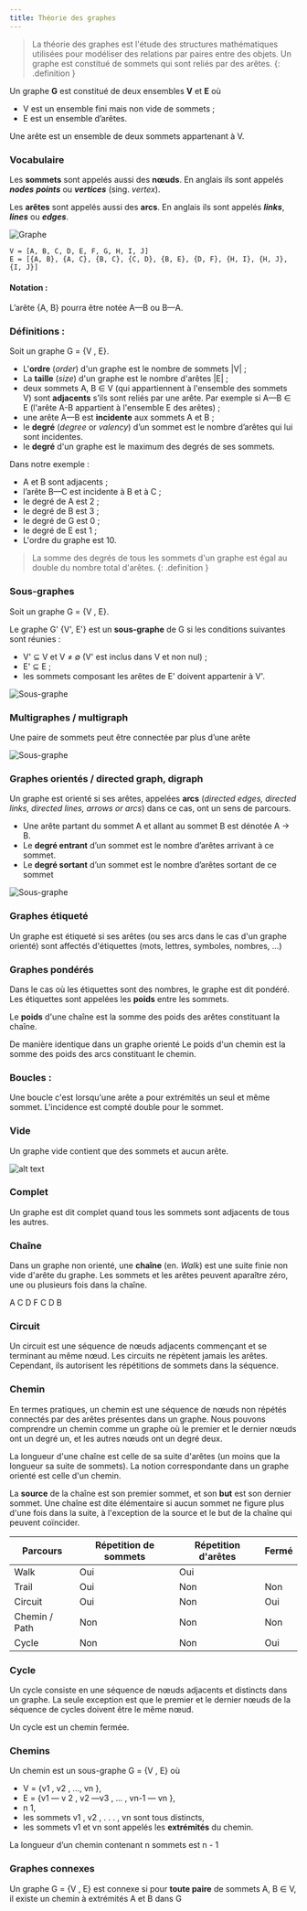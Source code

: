 ```yaml
---
title: Théorie des graphes
---
```


> La théorie des graphes est l'étude des structures mathématiques utilisées pour modéliser des relations par paires entre des objets. Un graphe est constitué de sommets qui sont reliés par des arêtes.
{: .definition }

Un graphe **G** est constitué de deux ensembles **V** et **E** où  
- V est un ensemble fini mais non vide de sommets ;
- E est un ensemble d’arêtes.

Une arête est un ensemble de deux sommets appartenant à V.

### Vocabulaire

Les **sommets** sont appelés aussi des **nœuds**. En anglais ils sont appelés _**nodes**_ _**points**_ ou _**vertices**_ (sing. _vertex_).

Les **arêtes** sont appelés aussi des **arcs**. En anglais ils sont appelés _**links**_, _**lines**_ ou _**edges**_.

![Graphe](graphe-A-1.svg)

```
V = [A, B, C, D, E, F, G, H, I, J]  
E = [{A, B}, {A, C}, {B, C}, {C, D}, {B, E}, {D, F}, {H, I}, {H, J}, {I, J}]
```

#### Notation : 

L’arête {A, B} pourra être notée  A—B ou B—A. 

### Définitions : 

Soit un graphe G = {V , E}.

- L'**ordre** (_order_) d'un graphe est le nombre de sommets \|V\| ;
- La **taille** (_size_) d'un graphe est le nombre d'arêtes \|E\| ;
- deux sommets A, B ∈ V (qui appartiennent à l'ensemble des sommets V) sont **adjacents** s’ils sont reliés par une arête. Par exemple si A—B ∈ E (l'arête A-B appartient à l'ensemble E des arêtes) ;
- une arête A—B est **incidente** aux sommets A et B ;
- le **degré** (_degree_ or _valency_) d’un sommet est le nombre d’arêtes qui lui sont incidentes.
- le **degré** d'un graphe est le maximum des degrés de ses sommets.

Dans notre exemple :
- A et B sont adjacents ;
- l’arête B—C est incidente à B et à C ;
- le degré de A est 2 ;
- le degré de B est 3 ;
- le degré de G est 0 ;
- le degré de E est 1 ;
- L'ordre du graphe est 10.

> La somme des degrés de tous les sommets d'un graphe est égal au double du nombre total d'arêtes.
{: .definition }

### Sous-graphes

Soit un graphe G = {V , E}. 

Le graphe G' {V', E'} est un **sous-graphe** de G si les conditions suivantes sont réunies :
- V' ⊆ V et V ≠ ∅ (V' est inclus dans V et non nul) ;
- E' ⊆ E ;
- les sommets composant les arêtes de E' doivent appartenir à V'.

![Sous-graphe](graphe-A-sous.svg)

### Multigraphes / multigraph

Une paire de sommets peut être connectée par plus d’une arête

![Sous-graphe](graphe-A-multi.svg)

### Graphes orientés / directed graph, digraph

Un graphe est orienté si ses arêtes, appelées **arcs** (_directed edges, directed links, directed lines, arrows or arcs_) dans ce cas, ont un sens de parcours.

- Une arête partant du sommet A et allant au sommet B est dénotée A → B.
- Le **degré entrant** d’un sommet est le nombre d’arêtes arrivant à ce sommet. 
- Le **degré sortant** d’un sommet est le nombre d’arêtes sortant de ce sommet

![Sous-graphe](graphe-A-digraph.svg)

### Graphes étiqueté

Un graphe est étiqueté si ses arêtes (ou ses arcs dans le cas d'un graphe orienté) sont affectés d'étiquettes (mots, lettres, symboles, nombres, …)

### Graphes pondérés

Dans le cas où les étiquettes sont des nombres, le graphe est dit pondéré. Les étiquettes sont appelées les **poids** entre les sommets.

Le **poids** d'une chaîne est la somme des poids des arêtes constituant la chaîne.

De manière identique dans un graphe orienté Le poids d'un chemin est la somme des poids des arcs constituant le chemin.

### Boucles : 

Une boucle c'est lorsqu'une arête a pour extrémités un seul et même sommet. L'incidence est compté double pour le sommet.

### Vide
Un graphe vide contient que des sommets et aucun arête.

![alt text](graphe-A-vide.svg)

### Complet

Un graphe est dit complet quand tous les sommets sont adjacents de tous les autres.


### Chaîne

Dans un graphe non orienté, une **chaîne** (en. _Walk_) est une suite finie non vide d'arête du graphe. Les sommets et les arêtes peuvent aparaître zéro, une ou plusieurs fois dans la chaîne.


A  C D F C D B













### Circuit

Un circuit est une séquence de nœuds adjacents commençant et se terminant au même nœud. Les circuits ne répètent jamais les arêtes. Cependant, ils autorisent les répétitions de sommets dans la séquence.

### Chemin

En termes pratiques, un chemin est une séquence de nœuds non répétés connectés par des arêtes présentes dans un graphe. Nous pouvons comprendre un chemin comme un graphe où le premier et le dernier nœuds ont un degré un, et les autres nœuds ont un degré deux.


La longueur d'une chaîne est celle de sa suite d'arêtes (un moins que la longueur sa suite de sommets). 
La notion correspondante dans un graphe orienté est celle d'un chemin. 

La **source** de la chaîne est son premier sommet, et son **but** est son dernier sommet. Une chaîne est dite élémentaire si aucun sommet ne figure plus d'une fois dans la suite, à l'exception de la source et le but de la chaîne qui peuvent coïncider.

Parcours|Répetition de sommets|Répetition d'arêtes|Fermé
---|---|---|---
Walk|Oui |	Oui 	|
Trail 	|Oui |	Non 	|Non
Circuit |	Oui |	Non 	|Oui
Chemin / Path |	Non |	Non |	Non
Cycle |	Non |	Non |	Oui

### Cycle

Un cycle consiste en une séquence de nœuds adjacents et distincts dans un graphe. La seule exception est que le premier et le dernier nœuds de la séquence de cycles doivent être le même nœud.

Un cycle est un chemin fermée.

### Chemins

Un chemin est un sous-graphe G = {V , E} où
- V = {v1 , v2 , ..., vn },
- E = {v1 — v 2 , v2 —v3 , ... , vn-1 — vn },
- n  1,
- les sommets v1 , v2 , . . . , vn sont tous distincts,
- les sommets v1 et vn sont appelés les **extrémités** du chemin.

La longueur d’un chemin contenant n sommets est n - 1

### Graphes connexes

Un graphe G = {V , E} est connexe si pour **toute paire** de sommets A, B ∈ V, il existe un chemin à extrémités A et B dans G 
